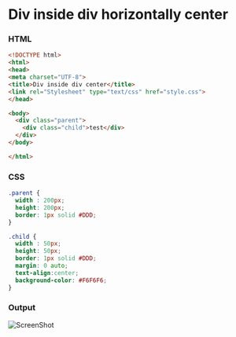 # Div inside div horizontally center

### HTML

```html
<!DOCTYPE html>
<html>
<head>
<meta charset="UTF-8">
<title>Div inside div center</title>
<link rel="Stylesheet" type="text/css" href="style.css">
</head>

<body>
  <div class="parent">
    <div class="child">test</div>
  </div>
</body>

</html>
```

### CSS

```css
.parent {
  width : 200px;
  height: 200px;
  border: 1px solid #DDD;
}

.child {
  width : 50px;
  height: 50px;
  border: 1px solid #DDD;
  margin: 0 auto;
  text-align:center;
  background-color: #F6F6F6;
}
```


### Output

![ScreenShot](https://user-images.githubusercontent.com/6780840/27214759-adbc5006-528b-11e7-91d6-4bac8c8c8440.png)
